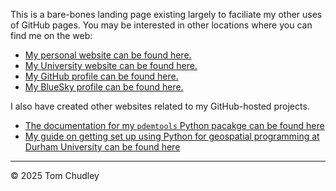 This is a bare-bones landing page existing largely to faciliate my other uses of GitHub pages. You may be interested in other locations where you can find me on the web: 

 - [My personal website can be found here.](https://www.tom-chudley.com/)
 - [My University website can be found here.](https://www.durham.ac.uk/staff/thomas-r-chudley/)
 - [My GitHub profile can be found here.](https://github.com/trchudley)
 - [My BlueSky profile can be found here.](https://bsky.app/profile/tomchudley.bsky.social)

I also have created other websites related to my GitHub-hosted projects.

 - [The documentation for my `pdemtools` Python pacakge can be found here](https://pdemtools.readthedocs.io/)
 - [My guide on getting set up using Python for geospatial programming at Durham University can be found here](https://trchudley.github.io/geospatial-python-durham)

---

© 2025 Tom Chudley
